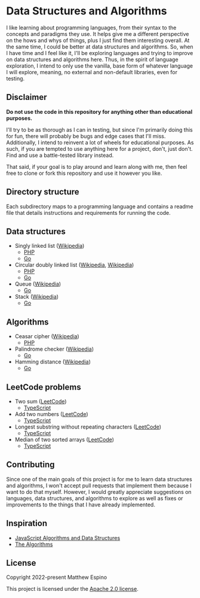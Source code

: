 # Data Structures and Algorithms

I like learning about programming languages, from their syntax to the concepts and paradigms they use. It helps give me a different perspective on the hows and whys of things, plus I just find them interesting overall. At the same time, I could be better at data structures and algorithms. So, when I have time and I feel like it, I'll be exploring languages and trying to improve on data structures and algorithms here. Thus, in the spirit of language exploration, I intend to only use the vanilla, base form of whatever language I will explore, meaning, no external and non-default libraries, even for testing.

## Disclaimer

**Do not use the code in this repository for anything other than educational purposes.**

I'll try to be as thorough as I can in testing, but since I'm primarily doing this for fun, there will probably be bugs and edge cases that I'll miss. Additionally, I intend to reinvent a lot of wheels for educational purposes. As such, if you are tempted to use anything here for a project, don't, just don't. Find and use a battle-tested library instead.

That said, if your goal is to play around and learn along with me, then feel free to clone or fork this repository and use it however you like.

## Directory structure

Each subdirectory maps to a programming language and contains a readme file that details instructions and requirements for running the code.

## Data structures

- Singly linked list ([Wikipedia](https://en.wikipedia.org/wiki/Linked_list#Singly_linked_list))
  - [PHP](php/LinkedLists/SinglyLinkedList.php)
  - [Go](go/linked_list/singly.go)
- Circular doubly linked list ([Wikipedia](https://en.wikipedia.org/wiki/Linked_list#Doubly_linked_list), [Wikipedia](https://en.wikipedia.org/wiki/Linked_list#Circular_linked_list))
  - [PHP](php/LinkedLists/CircularDoublyLinkedList.php)
  - [Go](go/linked_list/circular_doubly.go)
- Queue ([Wikipedia](<https://en.wikipedia.org/wiki/Queue_(abstract_data_type)>))
  - [Go](go/queue/queue.go)
- Stack ([Wikipedia](<https://en.wikipedia.org/wiki/Stack_(abstract_data_type)>))
  - [Go](go/stack/stack.go)

## Algorithms

- Ceasar cipher ([Wikipedia](https://en.wikipedia.org/wiki/Caesar_cipher))
  - [PHP](php/Ciphers/CeasarCipher.php)
- Palindrome checker ([Wikipedia](https://en.wikipedia.org/wiki/Palindrome))
  - [Go](go/strings/palindrome/palindrome.go)
- Hamming distance ([Wikipedia](https://en.wikipedia.org/wiki/Hamming_distance))
  - [Go](go/strings/hamming_distance/hamming_distance.go)

## LeetCode problems

- Two sum ([LeetCode](https://leetcode.com/problems/two-sum))
  - [TypeScript](typescript/leetcode/1-two-sum.ts)
- Add two numbers ([LeetCode](https://leetcode.com/problems/add-two-numbers))
  - [TypeScript](typescript/leetcode/2-add-two-numbers.ts)
- Longest substring without repeating characters ([LeetCode](https://leetcode.com/problems/longest-substring-without-repeating-characters))
  - [TypeScript](typescript/leetcode/3-longest-substring-without-repeating-characters.ts)
- Median of two sorted arrays ([LeetCode](https://leetcode.com/problems/median-of-two-sorted-arrays))
  - [TypeScript](typescript/leetcode/4-median-of-two-sorted-arrays.ts)

## Contributing

Since one of the main goals of this project is for me to learn data structures and algorithms, I won't accept pull requests that implement them because I want to do that myself. However, I would greatly appreciate suggestions on languages, data structures, and algorithms to explore as well as fixes or improvements to the things that I have already implemented.

## Inspiration

- [JavaScript Algorithms and Data Structures](https://github.com/trekhleb/javascript-algorithms)
- [The Algorithms](https://github.com/TheAlgorithms)

## License

Copyright 2022-present Matthew Espino

This project is licensed under the [Apache 2.0 license](LICENSE).
